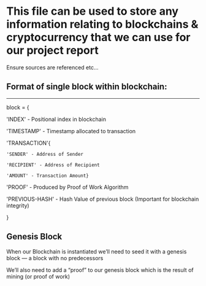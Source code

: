 # This file can be used to store any information relating to blockchains & cryptocurrency that we can use for our project report ###
Ensure sources are referenced etc...


## Format of single block within blockchain:
---
block = {

  'INDEX' - Positional index in blockchain
  
  'TIMESTAMP' - Timestamp allocated to transaction
  
  'TRANSACTION'{
  
    'SENDER' - Address of Sender
    
    'RECIPIENT' - Address of Recipient
    
    'AMOUNT' - Transaction Amount}
  
  'PROOF' - Produced by Proof of Work Algorithm
  
  'PREVIOUS-HASH' - Hash Value of previous block (Important for blockchain integrity)
  
}


## Genesis Block
When our Blockchain is instantiated we’ll need to seed it with a genesis block — a block with no predecessors

We’ll also need to add a “proof” to our genesis block which is the result of mining (or proof of work)
